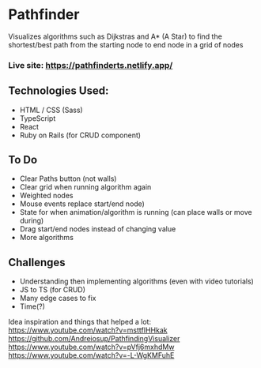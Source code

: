 # Pathfinder

Visualizes algorithms such as Dijkstras and A* (A Star) to find the shortest/best path from the starting node to end node in a grid of nodes

### Live site: https://pathfinderts.netlify.app/

## Technologies Used:
* HTML / CSS (Sass)
* TypeScript
* React
* Ruby on Rails (for CRUD component)

## To Do
* Clear Paths button (not walls)
* Clear grid when running algorithm again
* Weighted nodes
* Mouse events replace start/end node)
* State for when animation/algorithm is running (can place walls or move during)
* Drag start/end nodes instead of changing value
* More algorithms

## Challenges
* Understanding then implementing algorithms (even with video tutorials)
* JS to TS (for CRUD)
* Many edge cases to fix
* Time(?)

Idea inspiration and things that helped a lot: 
https://www.youtube.com/watch?v=msttfIHHkak
https://github.com/Andreiosup/PathfindingVisualizer
https://www.youtube.com/watch?v=pVfj6mxhdMw
https://www.youtube.com/watch?v=-L-WgKMFuhE
